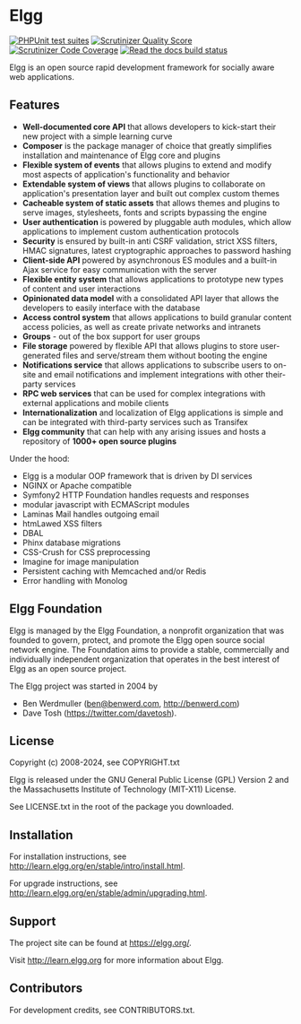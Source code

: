Elgg
====

[![PHPUnit test suites](https://github.com/Elgg/Elgg/actions/workflows/phpunit.yml/badge.svg?branch=6.1)](https://github.com/Elgg/Elgg/actions/workflows/phpunit.yml)
[![Scrutinizer Quality Score](https://scrutinizer-ci.com/g/Elgg/Elgg/badges/quality-score.png?s=6.1)](https://scrutinizer-ci.com/g/Elgg/Elgg/?branch=6.1) 
[![Scrutinizer Code Coverage](https://scrutinizer-ci.com/g/Elgg/Elgg/badges/coverage.png?b=6.1)](https://scrutinizer-ci.com/g/Elgg/Elgg/?branch=6.1) 
[![Read the docs build status](https://readthedocs.org/projects/elgg/badge/?badge=6.1)](http://learn.elgg.org/en/6.1/)

Elgg is an open source rapid development framework for socially aware web applications.

Features
--------

- **Well-documented core API** that allows developers to kick-start their new project with a simple learning curve
- **Composer** is the package manager of choice that greatly simplifies installation and maintenance of Elgg core and plugins
- **Flexible system of events** that allows plugins to extend and modify most aspects of application's functionality and behavior
- **Extendable system of views** that allows plugins to collaborate on application's presentation layer and built out complex custom themes
- **Cacheable system of static assets** that allows themes and plugins to serve images, stylesheets, fonts and scripts bypassing the engine
- **User authentication** is powered by pluggable auth modules, which allow applications to implement custom authentication protocols
- **Security** is ensured by built-in anti CSRF validation, strict XSS filters, HMAC signatures, latest cryptographic approaches to password hashing
- **Client-side API** powered by asynchronous ES modules and a built-in Ajax service for easy communication with the server
- **Flexible entity system** that allows applications to prototype new types of content and user interactions
-  **Opinionated data model** with a consolidated API layer that allows the developers to easily interface with the database
- **Access control system** that allows applications to build granular content access policies, as well as create private networks and intranets
- **Groups** - out of the box support for user groups
- **File storage** powered by flexible API that allows plugins to store user-generated files and serve/stream them without booting the engine
- **Notifications service** that allows applications to subscribe users to on-site and email notifications and implement integrations with other their-party services
- **RPC web services** that can be used for complex integrations with external applications and mobile clients
- **Internationalization** and localization of Elgg applications is simple and can be integrated with third-party services such as Transifex
- **Elgg community** that can help with any arising issues and hosts a repository of **1000+ open source plugins**

Under the hood:

- Elgg is a modular OOP framework that is driven by DI services
- NGINX or Apache compatible
- Symfony2 HTTP Foundation handles requests and responses
- modular javascript with ECMAScript modules 
- Laminas Mail handles outgoing email
- htmLawed XSS filters
- DBAL
- Phinx database migrations
- CSS-Crush for CSS preprocessing
- Imagine for image manipulation
- Persistent caching with Memcached and/or Redis
- Error handling with Monolog

Elgg Foundation
---------------

Elgg is managed by the Elgg Foundation, a nonprofit organization that was
founded to govern, protect, and promote the Elgg open source social network
engine. The Foundation aims to provide a stable, commercially and
individually independent organization that operates in the best interest of Elgg
as an open source project.

The Elgg project was started in 2004 by
 - Ben Werdmuller (<ben@benwerd.com>, <http://benwerd.com>)
 - Dave Tosh (<https://twitter.com/davetosh>).

License
-------

Copyright (c) 2008-2024, see COPYRIGHT.txt

Elgg is released under the GNU General Public License (GPL) Version 2 and the
Massachusetts Institute of Technology (MIT-X11) License. 

See LICENSE.txt in the root of the package you downloaded.

Installation
------------

For installation instructions, see http://learn.elgg.org/en/stable/intro/install.html.

For upgrade instructions, see http://learn.elgg.org/en/stable/admin/upgrading.html.

Support
-------

The project site can be found at https://elgg.org/.

Visit http://learn.elgg.org for more information about Elgg.

Contributors
------------

For development credits, see CONTRIBUTORS.txt.
